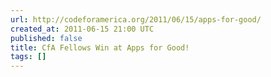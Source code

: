 ```yaml
---
url: http://codeforamerica.org/2011/06/15/apps-for-good/
created_at: 2011-06-15 21:00 UTC
published: false
title: CfA Fellows Win at Apps for Good!
tags: []
---
```



